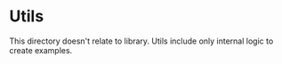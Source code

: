 # Utils

This directory doesn't relate to library. Utils include only internal logic to
create examples.
